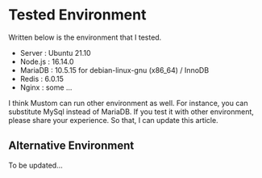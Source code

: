 # Tested Environment

Written below is the environment that I tested.



* Server : Ubuntu 21.10
* Node.js : 16.14.0
* MariaDB : 10.5.15 for debian-linux-gnu (x86\_64) / InnoDB
* Redis : 6.0.15
* Nginx : some ...

I think Mustom can run other environment as well. For instance, you can substitute MySql instead of MariaDB. If you test it with other environment, please share your experience. So that, I can update this article.



## Alternative Environment

To be updated...





